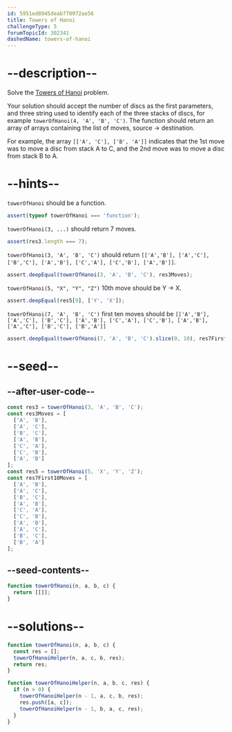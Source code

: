 ```yaml
---
id: 5951ed8945deab770972ae56
title: Towers of Hanoi
challengeType: 5
forumTopicId: 302341
dashedName: towers-of-hanoi
---
```


# --description--

Solve the [Towers of Hanoi](https://en.wikipedia.org/wiki/Towers_of_Hanoi 'wp: Towers_of_Hanoi') problem.

Your solution should accept the number of discs as the first parameters, and three string used to identify each of the three stacks of discs, for example `towerOfHanoi(4, 'A', 'B', 'C')`. The function should return an array of arrays containing the list of moves, source -> destination.

For example, the array `[['A', 'C'], ['B', 'A']]` indicates that the 1st move was to move a disc from stack A to C, and the 2nd move was to move a disc from stack B to A.

<p></p>

# --hints--

`towerOfHanoi` should be a function.

```js
assert(typeof towerOfHanoi === 'function');
```

`towerOfHanoi(3, ...)` should return 7 moves.

```js
assert(res3.length === 7);
```

`towerOfHanoi(3, 'A', 'B', 'C')` should return `[['A','B'], ['A','C'], ['B','C'], ['A','B'], ['C','A'], ['C','B'], ['A','B']]`.

```js
assert.deepEqual(towerOfHanoi(3, 'A', 'B', 'C'), res3Moves);
```

`towerOfHanoi(5, "X", "Y", "Z")` 10th move should be Y -> X.

```js
assert.deepEqual(res5[9], ['Y', 'X']);
```

`towerOfHanoi(7, 'A', 'B', 'C')` first ten moves should be `[['A','B'], ['A','C'], ['B','C'], ['A','B'], ['C','A'], ['C','B'], ['A','B'], ['A','C'], ['B','C'], ['B','A']]`

```js
assert.deepEqual(towerOfHanoi(7, 'A', 'B', 'C').slice(0, 10), res7First10Moves);
```

# --seed--

## --after-user-code--

```js
const res3 = towerOfHanoi(3, 'A', 'B', 'C');
const res3Moves = [
  ['A', 'B'],
  ['A', 'C'],
  ['B', 'C'],
  ['A', 'B'],
  ['C', 'A'],
  ['C', 'B'],
  ['A', 'B']
];
const res5 = towerOfHanoi(5, 'X', 'Y', 'Z');
const res7First10Moves = [
  ['A', 'B'],
  ['A', 'C'],
  ['B', 'C'],
  ['A', 'B'],
  ['C', 'A'],
  ['C', 'B'],
  ['A', 'B'],
  ['A', 'C'],
  ['B', 'C'],
  ['B', 'A']
];
```

## --seed-contents--

```js
function towerOfHanoi(n, a, b, c) {
  return [[]];
}
```

# --solutions--

```js
function towerOfHanoi(n, a, b, c) {
  const res = [];
  towerOfHanoiHelper(n, a, c, b, res);
  return res;
}

function towerOfHanoiHelper(n, a, b, c, res) {
  if (n > 0) {
    towerOfHanoiHelper(n - 1, a, c, b, res);
    res.push([a, c]);
    towerOfHanoiHelper(n - 1, b, a, c, res);
  }
}
```
